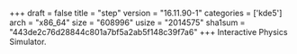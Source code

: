 +++
draft = false
title = "step"
version = "16.11.90-1"
categories = ['kde5']
arch = "x86_64"
size = "608996"
usize = "2014575"
sha1sum = "443de2c76d28844c801a7bf5a2ab5f148c39f7a6"
+++
Interactive Physics Simulator.